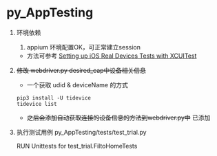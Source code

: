 # py_AppTesting

1. 环境依赖
    1. appium 环境配置OK，可正常建立session
      - 方法可参考 [Setting up iOS Real Devices Tests with XCUITest](https://github.com/appium/appium-xcuitest-driver/blob/master/docs/real-device-config.md)

2. ~~修改 webdriver.py desired_cap中设备相关信息~~

    - 一个获取 udid & deviceName 的方式
  
    ```
    pip3 install -U tidevice
    tidevice list
    ```
    - ~~之后会添加自动获取连接的设备信息的方法到webdriver.py中~~ 已添加
 
 3. 执行测试用例 py_AppTesting/tests/test_trial.py
 
    RUN Unittests for test_trial.FiltoHomeTests
 

